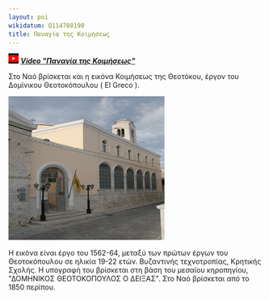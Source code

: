```yaml
---
layout: poi
wikidatum: Q114708190
title: Παναγία της Κοιμήσεως
---
```

![v4](../assets/img/v4.png) ***[Video "Παναγία της Κοιμήσεως"](https://youtu.be/Q-X4RYPNIes)***

Στο Ναό βρίσκεται και η εικόνα Κοιμήσεως της Θεοτόκου, έργον του Δομίνικου Θεοτοκόπουλου ( El Greco ).

![koimi](../assets/img/koimi.png)

Η εικόνα είναι έργο του 1562-64, μεταξύ των πρώτων έργων του Θεοτοκόπουλου σε ηλικία 19-22 ετών. Βυζαντινής τεχνοτροπίας, Κρητικής Σχολής. Η υπογραφή του βρίσκεται στη βάση του μεσαίου κηροπηγίου, "ΔΟΜΗΝΙΚΟΣ ΘΕΟΤΟΚΟΠΟΥΛΟΣ Ο ΔΕΙΞΑΣ". Στο Ναό βρίσκεται από το 1850 περίπου.
